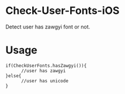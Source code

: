 # Check-User-Fonts-iOS
Detect user has zawgyi font or not.

# Usage
```
if(CheckUserFonts.hasZawgyi()){
      //user has zawgyi
}else{
      //user has unicode
}
```
